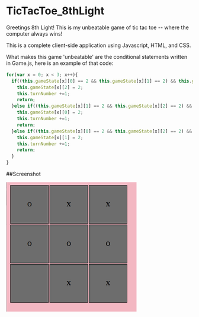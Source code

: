 # TicTacToe_8thLight
Greetings 8th Light! This is my unbeatable game of tic tac toe -- where the computer always wins!

This is a complete client-side application using Javascript, HTML, and CSS.

What makes this game 'unbeatable' are the conditional statements written in Game.js, here is an example of that code:
```javascript
for(var x = 0; x < 3; x++){
  if((this.gameState[x][0] == 2 && this.gameState[x][1] == 2) && this.gameState[x][2] == 0){
    this.gameState[x][2] = 2;
    this.turnNumber +=1;
    return;
  }else if((this.gameState[x][1] == 2 && this.gameState[x][2] == 2) && this.gameState[x][0] == 0){
    this.gameState[x][0] = 2;
    this.turnNumber +=1;
    return;
  }else if((this.gameState[x][0] == 2 && this.gameState[x][2] == 2) && this.gameState[x][1] == 0){
    this.gameState[x][1] = 2;
    this.turnNumber +=1;
    return;
  }
}

```
##Screenshot

![TicTacToe](/TicTac.png)
